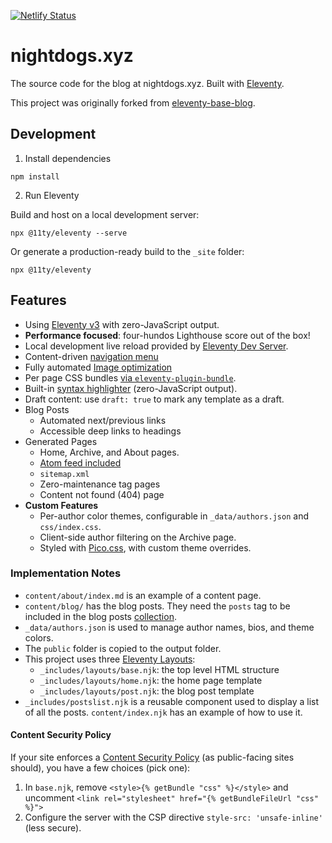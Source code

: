 [![Netlify Status](https://api.netlify.com/api/v1/badges/9b93ae7e-e489-4786-b348-7f45b2325627/deploy-status)](https://app.netlify.com/projects/nightdogs/deploys)

# nightdogs.xyz

The source code for the blog at nightdogs.xyz. Built with [Eleventy](https://www.11ty.dev/).

This project was originally forked from [eleventy-base-blog](https://github.com/11ty/eleventy-base-blog).

## Development

1. Install dependencies

```
npm install
```

2. Run Eleventy

Build and host on a local development server:

```
npx @11ty/eleventy --serve
```

Or generate a production-ready build to the `_site` folder:

```
npx @11ty/eleventy
```

## Features

- Using [Eleventy v3](https://github.com/11ty/eleventy/releases/tag/v3.0.0) with zero-JavaScript output.
- **Performance focused**: four-hundos Lighthouse score out of the box!
- Local development live reload provided by [Eleventy Dev Server](https://www.11ty.dev/docs/dev-server/).
- Content-driven [navigation menu](https://www.11ty.dev/docs/plugins/navigation/)
- Fully automated [Image optimization](https://www.11ty.dev/docs/plugins/image/)
- Per page CSS bundles [via `eleventy-plugin-bundle`](https://github.com/11ty/eleventy-plugin-bundle).
- Built-in [syntax highlighter](https://www.11ty.dev/docs/plugins/syntaxhighlight/) (zero-JavaScript output).
- Draft content: use `draft: true` to mark any template as a draft.
- Blog Posts
  - Automated next/previous links
  - Accessible deep links to headings
- Generated Pages
  - Home, Archive, and About pages.
  - [Atom feed included](https://www.11ty.dev/docs/plugins/rss/)
  - `sitemap.xml`
  - Zero-maintenance tag pages
  - Content not found (404) page
- **Custom Features**
  - Per-author color themes, configurable in `_data/authors.json` and `css/index.css`.
  - Client-side author filtering on the Archive page.
  - Styled with [Pico.css](https://picocss.com/), with custom theme overrides.

### Implementation Notes

- `content/about/index.md` is an example of a content page.
- `content/blog/` has the blog posts. They need the `posts` tag to be included in the blog posts [collection](https://www.11ty.dev/docs/collections/).
- `_data/authors.json` is used to manage author names, bios, and theme colors.
- The `public` folder is copied to the output folder.
- This project uses three [Eleventy Layouts](https://www.11ty.dev/docs/layouts/):
  - `_includes/layouts/base.njk`: the top level HTML structure
  - `_includes/layouts/home.njk`: the home page template
  - `_includes/layouts/post.njk`: the blog post template
- `_includes/postslist.njk` is a reusable component used to display a list of all the posts. `content/index.njk` has an example of how to use it.

#### Content Security Policy

If your site enforces a [Content Security Policy](https://developer.mozilla.org/en-US/docs/Web/HTTP/CSP) (as public-facing sites should), you have a few choices (pick one):

1. In `base.njk`, remove `<style>{% getBundle "css" %}</style>` and uncomment `<link rel="stylesheet" href="{% getBundleFileUrl "css" %}">`
2. Configure the server with the CSP directive `style-src: 'unsafe-inline'` (less secure).
